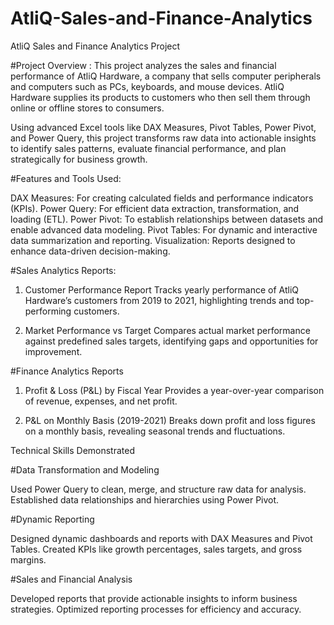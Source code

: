 # AtliQ-Sales-and-Finance-Analytics
AtliQ Sales and Finance Analytics Project

#Project Overview :
This project analyzes the sales and financial performance of AtliQ Hardware, a company that sells computer peripherals and computers such as PCs, keyboards, and mouse devices. AtliQ Hardware supplies its products to customers who then sell them through online or offline stores to consumers.

Using advanced Excel tools like DAX Measures, Pivot Tables, Power Pivot, and Power Query, this project transforms raw data into actionable insights to identify sales patterns, evaluate financial performance, and plan strategically for business growth.

#Features and Tools Used:

DAX Measures: For creating calculated fields and performance indicators (KPIs).
Power Query: For efficient data extraction, transformation, and loading (ETL).
Power Pivot: To establish relationships between datasets and enable advanced data modeling.
Pivot Tables: For dynamic and interactive data summarization and reporting.
Visualization: Reports designed to enhance data-driven decision-making.

#Sales Analytics Reports:
1) Customer Performance Report
Tracks yearly performance of AtliQ Hardware’s customers from 2019 to 2021, highlighting trends and top-performing customers.

2) Market Performance vs Target
Compares actual market performance against predefined sales targets, identifying gaps and opportunities for improvement.

#Finance Analytics Reports
1) Profit & Loss (P&L) by Fiscal Year
Provides a year-over-year comparison of revenue, expenses, and net profit.

3) P&L on Monthly Basis (2019-2021)
Breaks down profit and loss figures on a monthly basis, revealing seasonal trends and fluctuations.

Technical Skills Demonstrated

#Data Transformation and Modeling

Used Power Query to clean, merge, and structure raw data for analysis.
Established data relationships and hierarchies using Power Pivot.

#Dynamic Reporting

Designed dynamic dashboards and reports with DAX Measures and Pivot Tables.
Created KPIs like growth percentages, sales targets, and gross margins.

#Sales and Financial Analysis

Developed reports that provide actionable insights to inform business strategies.
Optimized reporting processes for efficiency and accuracy.
















